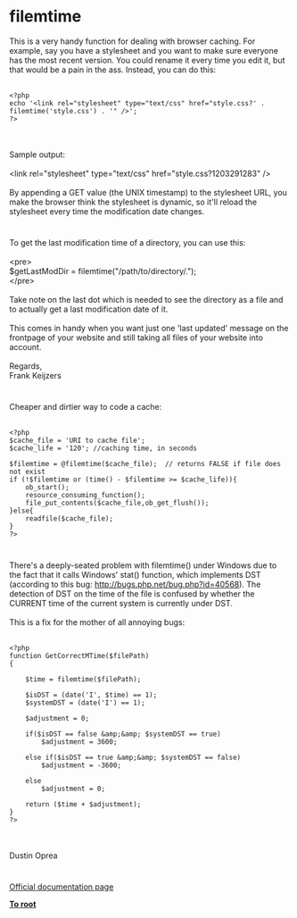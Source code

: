 # filemtime



This is a very handy function for dealing with browser caching. For example, say you have a stylesheet and you want to make sure everyone has the most recent version. You could rename it every time you edit it, but that would be a pain in the ass. Instead, you can do this:<br><br>

```
<?php
echo '<link rel="stylesheet" type="text/css" href="style.css?' . filemtime('style.css') . '" />';
?>
```
<br><br>Sample output:<br><br>&lt;link rel="stylesheet" type="text/css" href="style.css?1203291283" /&gt;<br><br>By appending a GET value (the UNIX timestamp) to the stylesheet URL, you make the browser think the stylesheet is dynamic, so it&apos;ll reload the stylesheet every time the modification date changes.  

#

To get the last modification time of a directory, you can use this:<br><br>&lt;pre&gt;<br>$getLastModDir = filemtime("/path/to/directory/.");<br>&lt;/pre&gt;<br><br>Take note on the last dot which is needed to see the directory as a file and to actually get a last modification date of it.<br><br>This comes in handy when you want just one &apos;last updated&apos; message on the frontpage of your website and still taking all files of your website into account.<br><br>Regards,<br>Frank Keijzers  

#

Cheaper and dirtier way to code a cache:<br><br>

```
<?php
$cache_file = 'URI to cache file';
$cache_life = '120'; //caching time, in seconds

$filemtime = @filemtime($cache_file);  // returns FALSE if file does not exist
if (!$filemtime or (time() - $filemtime >= $cache_life)){
    ob_start();
    resource_consuming_function();
    file_put_contents($cache_file,ob_get_flush());
}else{
    readfile($cache_file);
}
?>
```
  

#

There&apos;s a deeply-seated problem with filemtime() under Windows due to the fact that it calls Windows&apos; stat() function, which implements DST (according to this bug: http://bugs.php.net/bug.php?id=40568). The detection of DST on the time of the file is confused by whether the CURRENT time of the current system is currently under DST.<br><br>This is a fix for the mother of all annoying bugs:<br><br>

```
<?php
function GetCorrectMTime($filePath)
{

    $time = filemtime($filePath);

    $isDST = (date('I', $time) == 1);
    $systemDST = (date('I') == 1);

    $adjustment = 0;

    if($isDST == false &amp;&amp; $systemDST == true)
        $adjustment = 3600;
    
    else if($isDST == true &amp;&amp; $systemDST == false)
        $adjustment = -3600;

    else
        $adjustment = 0;

    return ($time + $adjustment);
}
?>
```
<br><br>Dustin Oprea  

#

[Official documentation page](https://www.php.net/manual/en/function.filemtime.php)

**[To root](/README.md)**